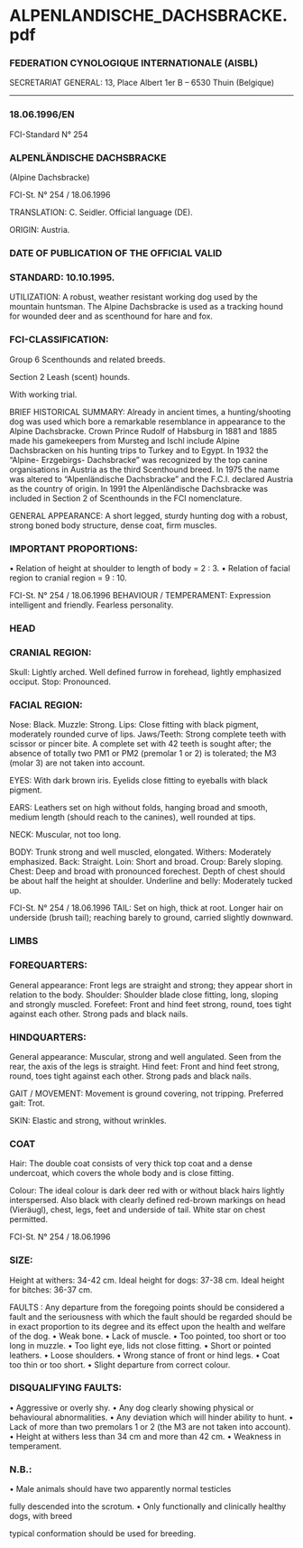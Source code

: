 # ALPENLANDISCHE_DACHSBRACKE.pdf


### FEDERATION CYNOLOGIQUE INTERNATIONALE (AISBL)


SECRETARIAT GENERAL: 13, Place Albert 1er  B – 6530 Thuin (Belgique)
______________________________________________________________________________

### 18.06.1996/EN



FCI-Standard N° 254


### ALPENLÄNDISCHE DACHSBRACKE


(Alpine Dachsbracke)




FCI-St. N° 254 / 18.06.1996

TRANSLATION: C. Seidler.  Official language (DE).

ORIGIN: Austria.

### DATE OF PUBLICATION OF THE OFFICIAL VALID



### STANDARD: 10.10.1995.



UTILIZATION: A robust, weather resistant working dog used by
the mountain huntsman.  The Alpine Dachsbracke is used as a
tracking hound for wounded deer and as scenthound for hare and fox.

### FCI-CLASSIFICATION:


Group   6
Scenthounds and related
breeds.

Section  2
Leash (scent) hounds.

With working trial.



BRIEF HISTORICAL SUMMARY: Already in ancient times, a
hunting/shooting dog was used which bore a remarkable resemblance
in appearance to the Alpine Dachsbracke.  Crown Prince Rudolf of
Habsburg in 1881 and 1885 made his gamekeepers from Mursteg
and Ischl include Alpine Dachsbracken on his hunting trips to
Turkey and to Egypt.  In 1932 the “Alpine- Erzgebirgs-
Dachsbracke” was recognized by the top canine organisations in
Austria as the third Scenthound breed.  In 1975 the name was altered
to “Alpenländische Dachsbracke” and the F.C.I. declared Austria as
the country of origin.  In 1991 the Alpenländische Dachsbracke was
included in Section 2 of Scenthounds in the FCI nomenclature.

GENERAL APPEARANCE: A short legged, sturdy hunting dog
with a robust, strong boned body structure, dense coat, firm muscles.

### IMPORTANT PROPORTIONS:


•
Relation of height at shoulder to length of body = 2 : 3.
•
Relation of facial region to cranial region = 9 : 10.



FCI-St. N° 254 / 18.06.1996
BEHAVIOUR / TEMPERAMENT: Expression intelligent and
friendly.  Fearless personality.

### HEAD



### CRANIAL REGION:


Skull: Lightly arched.  Well defined furrow in forehead, lightly
emphasized occiput.
Stop: Pronounced.

### FACIAL REGION:


Nose: Black.
Muzzle: Strong.
Lips: Close fitting with black pigment, moderately rounded curve of
lips.
Jaws/Teeth: Strong complete teeth with scissor or pincer bite.  A
complete set with 42 teeth is sought after; the absence of totally two
PM1 or PM2 (premolar 1 or 2) is tolerated; the M3 (molar 3) are not
taken into account.

EYES: With dark brown iris.  Eyelids close fitting to eyeballs with
black pigment.

EARS: Leathers set on high without folds, hanging broad and
smooth, medium length (should reach to the canines), well rounded
at tips.

NECK: Muscular, not too long.

BODY: Trunk strong and well muscled, elongated.
Withers: Moderately emphasized.
Back: Straight.
Loin: Short and broad.
Croup: Barely sloping.
Chest: Deep and broad with pronounced forechest.  Depth of chest
should be about half the height at shoulder.
Underline and belly: Moderately tucked up.



FCI-St. N° 254 / 18.06.1996
TAIL: Set on high, thick at root.  Longer hair on underside (brush
tail); reaching barely to ground, carried slightly downward.



### LIMBS



### FOREQUARTERS:


General appearance: Front legs are straight and strong; they appear
short in relation to the body.
Shoulder: Shoulder blade close fitting, long, sloping and strongly
muscled.
Forefeet: Front and hind feet strong, round, toes tight against each
other.  Strong pads and black nails.

### HINDQUARTERS:


General appearance: Muscular, strong and well angulated.  Seen
from the rear, the axis of the legs is straight.
Hind feet: Front and hind feet strong, round, toes tight against each
other.  Strong pads and black nails.

GAIT / MOVEMENT: Movement is ground covering, not tripping.
Preferred gait: Trot.

SKIN:  Elastic and strong, without wrinkles.

### COAT


Hair: The double coat consists of very thick top coat and a dense
undercoat, which covers the whole body and is close fitting.

Colour: The ideal colour is dark deer red with or without black hairs
lightly interspersed.  Also black with clearly defined red-brown
markings on head (Vieräugl), chest, legs, feet and underside of tail.
White star on chest permitted.




FCI-St. N° 254 / 18.06.1996


### SIZE:


Height at withers:
34-42 cm.
Ideal height for dogs:
37-38 cm.
Ideal height for bitches:
36-37 cm.

FAULTS : Any departure from the foregoing points should be
considered a fault and the seriousness with which the fault should be
regarded should be in exact proportion to its degree and its effect
upon the health and welfare of the dog.
•
Weak bone.
•
Lack of muscle.
•
Too pointed, too short or too long in muzzle.
•
Too light eye, lids not close fitting.
•
Short or pointed leathers.
•
Loose shoulders.
•
Wrong stance of front or hind legs.
•
Coat too thin or too short.
•
Slight departure from correct colour.

### DISQUALIFYING FAULTS:


•
Aggressive or overly shy.
•
Any
dog
clearly showing
physical
or
behavioural
abnormalities.
•
Any deviation which will hinder ability to hunt.
•
Lack of more than two premolars 1 or 2 (the M3 are not
taken into account).
•
Height at withers less than 34 cm and more than 42 cm.
•
Weakness in temperament.

### N.B.:


•
Male animals should have two apparently normal testicles

fully descended into the scrotum.
•
Only functionally and clinically healthy dogs, with breed

typical conformation should be used for breeding.






